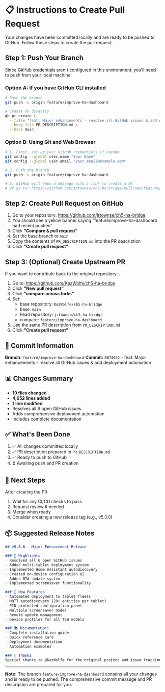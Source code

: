 # 📋 Instructions to Create Pull Request

Your changes have been committed locally and are ready to be pushed to GitHub. Follow these steps to create the pull request:

## Step 1: Push Your Branch

Since GitHub credentials aren't configured in this environment, you'll need to push from your local machine:

### Option A: If you have GitHub CLI installed
```bash
# Push the branch
git push -u origin feature/improve-ha-dashboard

# Create PR directly
gh pr create \
  --title "feat: Major enhancements - resolve all GitHub issues & add deployment automation" \
  --body-file PR_DESCRIPTION.md \
  --base main
```

### Option B: Using Git and Web Browser
```bash
# 1. First, set up your GitHub credentials if needed
git config --global user.name "Your Name"
git config --global user.email "your.email@example.com"

# 2. Push the branch
git push -u origin feature/improve-ha-dashboard

# 3. GitHub will show a message with a link to create a PR
# Or go to: https://github.com/jrtownse/ch5-ha-bridge/pull/new/feature/improve-ha-dashboard
```

## Step 2: Create Pull Request on GitHub

1. Go to your repository: https://github.com/jrtownse/ch5-ha-bridge
2. You should see a yellow banner saying "feature/improve-ha-dashboard had recent pushes"
3. Click **"Compare & pull request"**
4. Set the base branch to `main`
5. Copy the contents of `PR_DESCRIPTION.md` into the PR description
6. Click **"Create pull request"**

## Step 3: (Optional) Create Upstream PR

If you want to contribute back to the original repository:

1. Go to: https://github.com/KazWolfe/ch5-ha-bridge
2. Click **"New pull request"**
3. Click **"compare across forks"**
4. Set:
   - base repository: `KazWolfe/ch5-ha-bridge`
   - base: `main`
   - head repository: `jrtownse/ch5-ha-bridge`
   - compare: `feature/improve-ha-dashboard`
5. Use the same PR description from `PR_DESCRIPTION.md`
6. Click **"Create pull request"**

## 📝 Commit Information

**Branch:** `feature/improve-ha-dashboard`
**Commit:** `0874932` - feat: Major enhancements - resolve all GitHub issues & add deployment automation

## 📊 Changes Summary

- **19 files changed**
- **4,652 lines added**
- **1 line modified**
- Resolves all 6 open GitHub issues
- Adds comprehensive deployment automation
- Includes complete documentation

## ✅ What's Been Done

1. ✅ All changes committed locally
2. ✅ PR description prepared in `PR_DESCRIPTION.md`
3. ✅ Ready to push to GitHub
4. ⏳ Awaiting push and PR creation

## 🎉 Next Steps

After creating the PR:
1. Wait for any CI/CD checks to pass
2. Request review if needed
3. Merge when ready
4. Consider creating a new release tag (e.g., v5.0.0)

## 📦 Suggested Release Notes

```markdown
## v5.0.0 - Major Enhancement Release

### 🎯 Highlights
- Resolved all 6 open GitHub issues
- Added multi-tablet deployment system
- Implemented Home Assistant autodiscovery
- Created on-device configuration UI
- Added OTA update system
- Implemented screensaver functionality

### 🚀 New Features
- Automated deployment to tablet fleets
- MQTT autodiscovery (20+ entities per tablet)
- PIN-protected configuration panel
- Multiple screensaver modes
- Remote update management
- Device profiles for all TSW models

### 📚 Documentation
- Complete installation guide
- Quick reference card
- Deployment documentation
- Automation examples

### 🙏 Thanks
Special thanks to @KazWolfe for the original project and issue tracking!
```

---

**Note:** The branch `feature/improve-ha-dashboard` contains all your changes and is ready to be pushed. The comprehensive commit message and PR description are prepared for you.